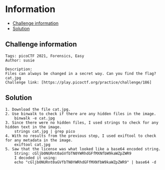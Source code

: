 # Information

- [Challenge information](#challenge-information)
- [Solution](#solution)

## Challenge information
```
Tags: picoCTF 2021, Forensics, Easy
Author: susie

Description:
Files can always be changed in a secret way. Can you find the flag? cat.jpg
Challenge link: [https://play.picoctf.org/practice/challenge/186]
```
## Solution

```
1. Download the file cat.jpg.
2. Use binwalk to check if there are any hidden files in the image.
    binwalk -e cat.jpg
3. Since there were no hidden files, I used strings to check for any hidden text in the image.
    strings cat.jpg | grep pico
4. With no results from the previous step, I used exiftool to check for any metadata in the image.
    exiftool cat.jpg
5. Saw that the license was what looked like a base64 encoded string. 
    String: cGljb0NURnt0aGVfbTN0YWRhdGFfMXNfbW9kaWZpZWR9
    I decoded it using:
    echo "cGljb0NURnt0aGVfbTN0YWRhdGFfMXNfbW9kaWZpZWR9" | base64 -d
```
